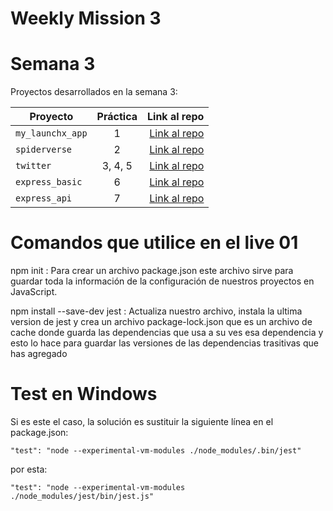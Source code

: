 # Weekly Mission 3

# Semana 3 

Proyectos desarrollados en la semana 3:

| Proyecto | Práctica | Link al repo |
| ------------- |:-------------:| -----:|
|`my_launchx_app`|1|[Link al repo](https://github.com/LaunchX-InnovaccionVirtual/MissionNodeJS)|
|`spiderverse`|2|[Link al repo](https://github.com/LaunchX-InnovaccionVirtual/MissionNodeJS)|
|`twitter`|3, 4, 5|[Link al repo](https://github.com/LaunchX-InnovaccionVirtual/MissionNodeJS)|
|`express_basic`|6|[Link al repo](https://github.com/LaunchX-InnovaccionVirtual/MissionNodeJS)|
|`express_api`|7|[Link al repo](https://github.com/LaunchX-InnovaccionVirtual/MissionNodeJS)|

# Comandos que utilice en el live 01

npm init : Para crear un archivo package.json este archivo sirve para guardar toda la información de la configuración de nuestros proyectos en JavaScript.

npm install --save-dev jest : Actualiza nuestro archivo, instala la ultima version de jest y crea un archivo package-lock.json que es un archivo de cache donde guarda las dependencias que usa a su ves esa dependencia y esto lo hace para guardar las versiones de las dependencias trasitivas que has agregado   

# Test en Windows 

Si es este el caso, la solución es sustituir la siguiente línea en el package.json:
``` 
"test": "node --experimental-vm-modules ./node_modules/.bin/jest"
```
por esta:
``` 
"test": "node --experimental-vm-modules ./node_modules/jest/bin/jest.js" 
```

